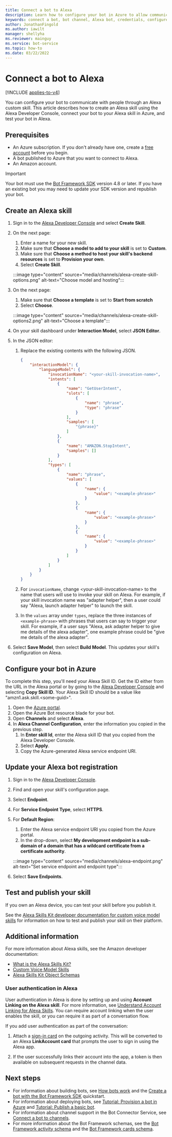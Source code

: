 ```yaml
---
title: Connect a bot to Alexa
description: Learn how to configure your bot in Azure to allow communication with Alexa.
keywords: connect a bot, bot channel, Alexa bot, credentials, configure, phone
author: JonathanFingold
ms.author: iawilt
manager: shellyha
ms.reviewer: mainguy
ms.service: bot-service
ms.topic: how-to
ms.date: 03/22/2022
---
```


# Connect a bot to Alexa

[!INCLUDE [applies-to-v4](includes/applies-to-v4-current.md)]

You can configure your bot to communicate with people through an Alexa custom skill. This article describes how to create an Alexa skill using the Alexa Developer Console, connect your bot to your Alexa skill in Azure, and test your bot in Alexa.

## Prerequisites

- An Azure subscription. If you don't already have one, create a [free account](https://azure.microsoft.com/free/?WT.mc_id=A261C142F) before you begin.
- A bot published to Azure that you want to connect to Alexa.
- An Amazon account.

> [!IMPORTANT]
> Your bot must use the [Bot Framework SDK](https://github.com/microsoft/botframework-sdk) version 4.8 or later. If you have an existing bot you may need to update your SDK version and republish your bot.

## Create an Alexa skill

1. Sign in to the [Alexa Developer Console](https://developer.amazon.com/alexa/console/ask) and select **Create Skill**.

1. On the next page:
    1. Enter a name for your new skill.
    1. Make sure that **Choose a model to add to your skill** is set to **Custom**.
    1. Make sure that **Choose a method to host your skill's backend resources** is set to **Provision your own**.
    1. Select **Create Skill**.

    :::image type="content" source="media/channels/alexa-create-skill-options.png" alt-text="Choose model and hosting":::

1. On the next page:
    1. Make sure that **Choose a template** is set to **Start from scratch**
    1. Select **Choose**.

    :::image type="content" source="media/channels/alexa-create-skill-options2.png" alt-text="Choose a template":::

1. On your skill dashboard under **Interaction Model**, select **JSON Editor**.

1. In the JSON editor:
    1. Replace the existing contents with the following JSON.

        ```json
        {
            "interactionModel": {
                "languageModel": {
                    "invocationName": "<your-skill-invocation-name>",
                    "intents": [
                        {
                            "name": "GetUserIntent",
                            "slots": [
                                {
                                    "name": "phrase",
                                    "type": "phrase"
                                }
                            ],
                            "samples": [
                                "{phrase}"
                            ]
                        },
                        {
                            "name": "AMAZON.StopIntent",
                            "samples": []
                        }
                    ],
                    "types": [
                        {
                            "name": "phrase",
                            "values": [
                                {
                                    "name": {
                                        "value": "<example-phrase>"
                                    }
                                },
                                {
                                    "name": {
                                        "value": "<example-phrase>"
                                    }
                                },
                                {
                                    "name": {
                                        "value": "<example-phrase>"
                                    }
                                }
                            ]
                        }
                    ]
                }
            }
        }
        ```

    1. For `invocationName`, change \<your-skill-invocation-name> to the name that users will use to invoke your skill on Alexa. For example, if your skill invocation name was "adapter helper", then a user could say "Alexa, launch adapter helper" to launch the skill.

    1. In the `values` array under `types`, replace the three instances of `<example-phrase>` with phrases that users can say to trigger your skill. For example, if a user says "Alexa, ask adapter helper to give me details of the alexa adapter", one example phrase could be "give me details of the alexa adapter".

1. Select **Save Model**, then select **Build Model**. This updates your skill's configuration on Alexa.

## Configure your bot in Azure

To complete this step, you'll need your Alexa Skill ID. Get the ID either from the URL in the Alexa portal or by going to the [Alexa Developer Console](https://developer.amazon.com/alexa/console/ask) and selecting **Copy Skill ID**. Your Alexa Skill ID should be a value like "amzn1.ask.skill.\<some-guid>".

1. Open the [Azure portal](https://portal.azure.com/).
1. Open the Azure Bot resource blade for your bot.
1. Open **Channels** and select **Alexa**.
1. In **Alexa Channel Configuration**, enter the information you copied in the previous step.
    1. In **Enter skill Id**, enter the Alexa skill ID that you copied from the Alexa Developer Console.
    1. Select **Apply**.
    1. Copy the Azure-generated Alexa service endpoint URI.

## Update your Alexa bot registration

1. Sign in to the [Alexa Developer Console](https://developer.amazon.com/alexa/console/ask).
1. Find and open your skill's configuration page.
1. Select **Endpoint**.
1. For **Service Endpoint Type**, select **HTTPS**.
1. For **Default Region**:
    1. Enter the Alexa service endpoint URI you copied from the Azure portal.
    1. In the drop-down, select **My development endpoint is a sub-domain of a domain that has a wildcard certificate from a certificate authority**.

    :::image type="content" source="media/channels/alexa-endpoint.png" alt-text="Set service endpoint and endpoint type":::

1. Select **Save Endpoints**.

## Test and publish your skill

If you own an Alexa device, you can test your skill before you publish it.

See the [Alexa Skills Kit developer documentation for custom voice model skills](https://developer.amazon.com/docs/alexa/custom-skills/understanding-custom-skills.html) for information on how to test and publish your skill on their platform.

## Additional information

For more information about Alexa skills, see the Amazon developer documentation:

- [What is the Alexa Skills Kit?](https://developer.amazon.com/docs/alexa/ask-overviews/what-is-the-alexa-skills-kit.html)
- [Custom Voice Model Skills](https://developer.amazon.com/docs/alexa/custom-skills/understanding-custom-skills.html)
- [Alexa Skills Kit Object Schemas](https://developer.amazon.com/docs/alexa/smapi/object-schemas.html)

### User authentication in Alexa

User authentication in Alexa is done by setting up and using **Account Linking on the Alexa skill**.
For more information, see [Understand Account Linking for Alexa Skills](https://developer.amazon.com/docs/alexa/account-linking/understand-account-linking.html).
You can require account linking when the user enables the skill, or you can require it as part of a conversation flow.

If you add user authentication as part of the conversation:

1. Attach a [sign-in card](https://github.com/Microsoft/botframework-sdk/blob/main/specs/botframework-activity/botframework-cards.md#signin-card) on the outgoing activity. This will be converted to an Alexa **LinkAccount card** that prompts the user to sign in using the Alexa app.

1. If the user successfully links their account into the app, a token is then available on subsequent requests in the channel data.

## Next steps

- For information about building bots, see [How bots work](v4sdk/bot-builder-basics.md) and the [Create a bot with the Bot Framework SDK](bot-service-quickstart-create-bot.md) quickstart.
- For information about deploying bots, see [Tutorial: Provision a bot in Azure](tutorial-provision-a-bot.md) and [Tutorial: Publish a basic bot](tutorial-publish-a-bot.md).
- For information about channel support in the Bot Connector Service, see [Connect a bot to channels](bot-service-manage-channels.md).
- For more information about the Bot Framework schemas, see the [Bot Framework activity schema](https://github.com/Microsoft/botframework-sdk/blob/main/specs/botframework-activity/botframework-activity.md) and the [Bot Framework cards schema](https://github.com/microsoft/botframework-sdk/blob/main/specs/botframework-activity/botframework-cards.md).
